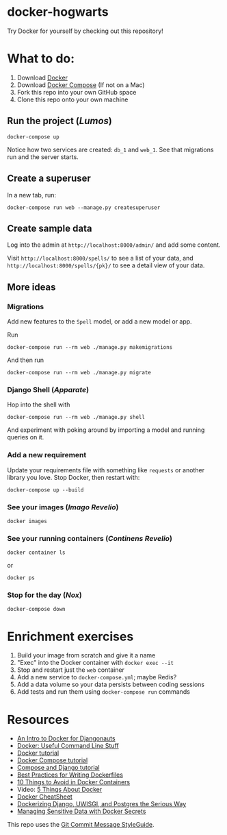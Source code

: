 # docker-hogwarts

Try Docker for yourself by checking out this repository! 

# What to do: 

1. Download [Docker](https://www.docker.com/community-edition#/download)
1. Download [Docker Compose](https://docs.docker.com/compose/install/) (If not on a Mac)
1. Fork this repo into your own GitHub space 
1. Clone this repo onto your own machine 

## Run the project (_Lumos_)

    docker-compose up 

Notice how two services are created: `db_1` and `web_1`. See that migrations run and the server starts. 

## Create a superuser 

In a new tab, run: 

    docker-compose run web --manage.py createsuperuser 

## Create sample data 

Log into the admin at `http://localhost:8000/admin/` and add some content. 

Visit `http://localhost:8000/spells/` to see a list of your data, and `http://localhost:8000/spells/{pk}/` to see a detail view of your data. 

## More ideas 

### Migrations 

Add new features to the `Spell` model, or add a new model or app. 

Run 

    docker-compose run --rm web ./manage.py makemigrations 

And then run 

    docker-compose run --rm web ./manage.py migrate 

### Django Shell (_Apparate_)

Hop into the shell with 

    docker-compose run --rm web ./manage.py shell 

And experiment with poking around by importing a model and running queries on it. 

### Add a new requirement 

Update your requirements file with something like `requests` or another library you love. Stop Docker, then restart with:

    docker-compose up --build 

### See your images (_Imago Revelio_)

    docker images 

### See your running containers (_Continens Revelio_)

    docker container ls 

or 

    docker ps 

### Stop for the day (_Nox_)

    docker-compose down 

# Enrichment exercises 

1. Build your image from scratch and give it a name
1. "Exec" into the Docker container with `docker exec --it` 
1. Stop and restart just the `web` container 
1. Add a new service to `docker-compose.yml`; maybe Redis? 
1. Add a data volume so your data persists between coding sessions 
1. Add tests and run them using `docker-compose run` commands 

# Resources 

- [An Intro to Docker for Djangonauts](https://www.revsys.com/tidbits/brief-intro-docker-djangonauts/)
- [Docker: Useful Command Line Stuff](https://www.revsys.com/tidbits/docker-useful-command-line-stuff/)
- [Docker tutorial](https://docs.docker.com/get-started/) 
- [Docker Compose tutorial](https://docs.docker.com/compose/gettingstarted/)
- [Compose and Django tutorial](https://docs.docker.com/compose/django/)
- [Best Practices for Writing Dockerfiles](https://docs.docker.com/engine/userguide/eng-image/dockerfile_best-practices/)
- [10 Things to Avoid in Docker Containers](https://developers.redhat.com/blog/2016/02/24/10-things-to-avoid-in-docker-containers/) 
- Video: [5 Things About Docker](https://channel9.msdn.com/Shows/5-Things/Episode-12-Five-Things-About-Docker)
- [Docker CheatSheet](https://dockercheatsheet.painlessdocker.com/)
- [Dockerizing Django, UWISGI, and Postgres the Serious Way](http://www.eidel.io/2017/07/10/dockerizing-django-uwsgi-postgres/)
- [Managing Sensitive Data with Docker Secrets](https://docs.docker.com/engine/swarm/secrets/)


This repo uses the [Git Commit Message StyleGuide](https://github.com/slashsBin/styleguide-git-commit-message). 


